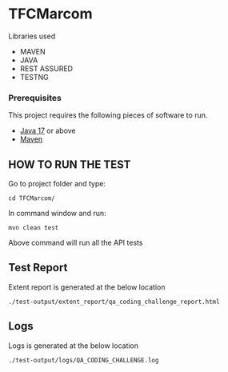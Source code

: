 # TFCMarcom

Libraries used

* MAVEN
* JAVA
* REST ASSURED
* TESTNG

### Prerequisites

This project requires the following pieces of software to run.

* [Java 17](https://www.oracle.com/java/technologies/downloads/#java17) or above
* [Maven](https://maven.apache.org/install.html)

## HOW TO RUN THE TEST

Go to project folder and type:

    cd TFCMarcom/ 

In command window and run:

    mvn clean test

Above command will run all the API tests

## Test Report

Extent report is generated at the below location

    ./test-output/extent_report/qa_coding_challenge_report.html

## Logs

Logs is generated at the below location

    ./test-output/logs/QA_CODING_CHALLENGE.log
